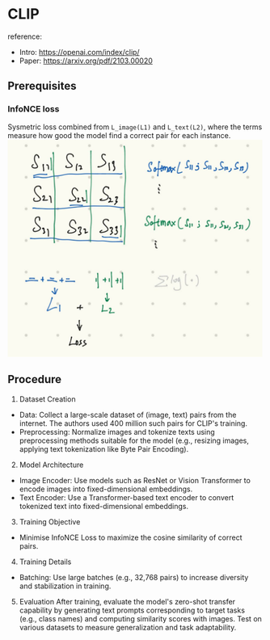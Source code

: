 # CLIP
reference: 
- Intro: https://openai.com/index/clip/
- Paper: https://arxiv.org/pdf/2103.00020

## Prerequisites

### InfoNCE loss
Sysmetric loss combined from `L_image(L1)` and `L_text(L2)`, where the terms measure how good the model find a correct pair for each instance. 
![infoNCE Loss](https://github.com/Apollo1840/machine_learning_theory/blob/main/multi-modal/images/infoNCE.jpg?raw=true)

## Procedure
1. Dataset Creation
 -  Data: Collect a large-scale dataset of (image, text) pairs from the internet. The authors used 400 million such pairs for CLIP's training.
 - Preprocessing: Normalize images and tokenize texts using preprocessing methods suitable for the model (e.g., resizing images, applying text tokenization like Byte Pair Encoding).
2. Model Architecture
 - Image Encoder: Use models such as ResNet or Vision Transformer to encode images into fixed-dimensional embeddings.
 - Text Encoder: Use a Transformer-based text encoder to convert tokenized text into fixed-dimensional embeddings.
3. Training Objective
 - Minimise InfoNCE Loss to maximize the cosine similarity of correct pairs.
4. Training Details
 -  Batching: Use large batches (e.g., 32,768 pairs) to increase diversity and stabilization in training.
5. Evaluation
After training, evaluate the model's zero-shot transfer capability by generating text prompts corresponding to target tasks (e.g., class names) and computing similarity scores with images.
Test on various datasets to measure generalization and task adaptability.
